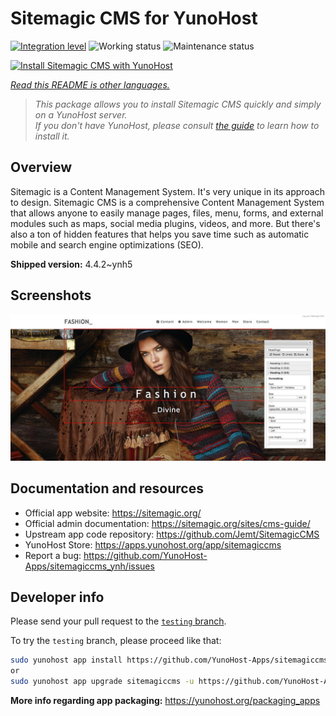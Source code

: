 <!--
N.B.: This README was automatically generated by <https://github.com/YunoHost/apps/tree/master/tools/readme_generator>
It shall NOT be edited by hand.
-->

# Sitemagic CMS for YunoHost

[![Integration level](https://dash.yunohost.org/integration/sitemagiccms.svg)](https://dash.yunohost.org/appci/app/sitemagiccms) ![Working status](https://ci-apps.yunohost.org/ci/badges/sitemagiccms.status.svg) ![Maintenance status](https://ci-apps.yunohost.org/ci/badges/sitemagiccms.maintain.svg)

[![Install Sitemagic CMS with YunoHost](https://install-app.yunohost.org/install-with-yunohost.svg)](https://install-app.yunohost.org/?app=sitemagiccms)

*[Read this README is other languages.](./ALL_README.md)*

> *This package allows you to install Sitemagic CMS quickly and simply on a YunoHost server.*  
> *If you don't have YunoHost, please consult [the guide](https://yunohost.org/install) to learn how to install it.*

## Overview

Sitemagic is a Content Management System. It's very unique in its approach to design. Sitemagic CMS is a comprehensive Content Management System that allows anyone to easily manage pages, files, menu, forms, and external modules such as maps, social media plugins, videos, and more. But there's also a ton of hidden features that helps you save time such as automatic mobile and search engine optimizations (SEO).

**Shipped version:** 4.4.2~ynh5

## Screenshots

![Screenshot of Sitemagic CMS](./doc/screenshots/Designer.jpeg)

## Documentation and resources

- Official app website: <https://sitemagic.org/>
- Official admin documentation: <https://sitemagic.org/sites/cms-guide/>
- Upstream app code repository: <https://github.com/Jemt/SitemagicCMS>
- YunoHost Store: <https://apps.yunohost.org/app/sitemagiccms>
- Report a bug: <https://github.com/YunoHost-Apps/sitemagiccms_ynh/issues>

## Developer info

Please send your pull request to the [`testing` branch](https://github.com/YunoHost-Apps/sitemagiccms_ynh/tree/testing).

To try the `testing` branch, please proceed like that:

```bash
sudo yunohost app install https://github.com/YunoHost-Apps/sitemagiccms_ynh/tree/testing --debug
or
sudo yunohost app upgrade sitemagiccms -u https://github.com/YunoHost-Apps/sitemagiccms_ynh/tree/testing --debug
```

**More info regarding app packaging:** <https://yunohost.org/packaging_apps>
